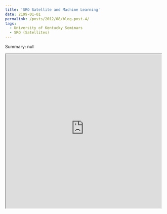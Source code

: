 ```yaml
---
title: 'SRO Satellite and Machine Learning'
date: 2199-01-01
permalink: /posts/2012/08/blog-post-4/
tags:
  - University of Kentucky Seminars
  - SRO (Satellites)
---
```


Summary: null

<iframe src="https://raw.githubusercontent.com/michaelraba/michaelraba.github.io/main/_posts/1.pdf" width="100%" height="500px">
</iframe>

